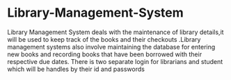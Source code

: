 # Library-Management-System
Library Management System deals with the maintenance of library details,it will be used to keep
track of the books and their checkouts .Library management systems also involve maintaining the
database for entering new books and recording books that have been borrowed with their
respective due dates. There is two separate login for librarians and student which will be handles
by their id and passwords
